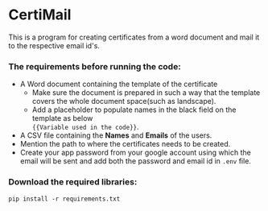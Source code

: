 # CertiMail
This is a program for creating certificates from a word document and mail it to the respective email id's.<br/>
### The requirements before running the code:
- A Word document containing the template of the certificate
    - Make sure the document is prepared in such a way that the template covers the whole document space(such as landscape).
    - Add a placeholder to populate names in the black field on the template as below <br/> `{{Variable used in the code}}`.
- A CSV file containing the **Names** and **Emails** of the users.
- Mention the path to where the certificates needs to be created.
- Create your app password from your google account using which the email will be sent and add both the password and email id in `.env` file.

### Download the required libraries: </br>
`pip install -r requirements.txt`